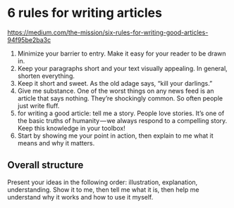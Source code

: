 # 6 rules for writing articles
https://medium.com/the-mission/six-rules-for-writing-good-articles-94f95be2ba3c

1. Minimize your barrier to entry. Make it easy for your reader to be drawn in.
2. Keep your paragraphs short and your text visually appealing. In general, shorten everything.
3. Keep it short and sweet. As the old adage says, “kill your darlings.”
4. Give me substance. One of the worst things on any news feed is an article that says nothing. They’re shockingly common. So often people just write fluff.
5. for writing a good article: tell me a story. People love stories. It’s one of the basic truths of humanity — we always respond to a compelling story. Keep this knowledge in your toolbox!
6. Start by showing me your point in action, then explain to me what it means and why it matters.

## Overall structure
Present your ideas in the following order: illustration, explanation, understanding. Show it to me, then tell me what it is, then help me understand why it works and how to use it myself.
